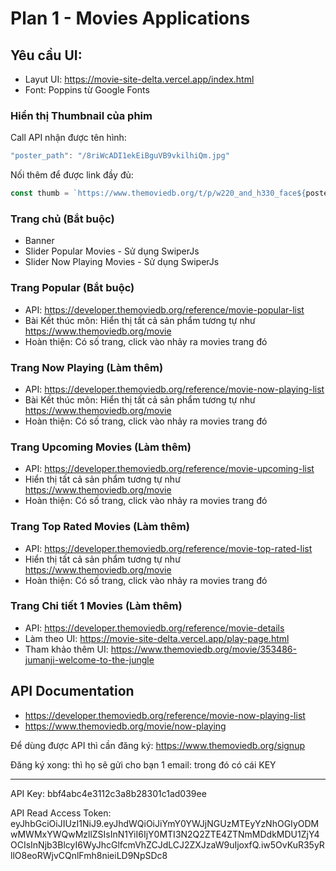 # Plan 1 - Movies Applications

## Yêu cầu UI:

- Layut UI: https://movie-site-delta.vercel.app/index.html
- Font: Poppins từ Google Fonts

### Hiển thị Thumbnail của phim

Call API nhận được tên hình:

```js
"poster_path": "/8riWcADI1ekEiBguVB9vkilhiQm.jpg"
```

Nối thêm để được link đầy đủ:

```js
const thumb = `https://www.themoviedb.org/t/p/w220_and_h330_face${poster_path}`;
```

### Trang chủ (Bắt buộc)

- Banner
- Slider Popular Movies - Sử dụng SwiperJs
- Slider Now Playing Movies - Sử dụng SwiperJs

### Trang Popular (Bắt buộc)

- API: https://developer.themoviedb.org/reference/movie-popular-list
- Bài Kết thúc môn: Hiển thị tất cả sản phẩm tương tự như https://www.themoviedb.org/movie
- Hoàn thiện: Có số trang, click vào nhảy ra movies trang đó

### Trang Now Playing (Làm thêm)

- API: https://developer.themoviedb.org/reference/movie-now-playing-list
- Bài Kết thúc môn: Hiển thị tất cả sản phẩm tương tự như https://www.themoviedb.org/movie
- Hoàn thiện: Có số trang, click vào nhảy ra movies trang đó

### Trang Upcoming Movies (Làm thêm)

- API: https://developer.themoviedb.org/reference/movie-upcoming-list
- Hiển thị tất cả sản phẩm tương tự như https://www.themoviedb.org/movie
- Hoàn thiện: Có số trang, click vào nhảy ra movies trang đó

### Trang Top Rated Movies (Làm thêm)

- API: https://developer.themoviedb.org/reference/movie-top-rated-list
- Hiển thị tất cả sản phẩm tương tự như https://www.themoviedb.org/movie
- Hoàn thiện: Có số trang, click vào nhảy ra movies trang đó

### Trang Chi tiết 1 Movies (Làm thêm)

- API: https://developer.themoviedb.org/reference/movie-details
- Làm theo UI: https://movie-site-delta.vercel.app/play-page.html
- Tham khảo thêm UI: https://www.themoviedb.org/movie/353486-jumanji-welcome-to-the-jungle

## API Documentation

- https://developer.themoviedb.org/reference/movie-now-playing-list
- https://www.themoviedb.org/movie/now-playing

Để dùng được API thì cần đăng ký: <https://www.themoviedb.org/signup>

Đăng ký xong: thì họ sẽ gửi cho bạn 1 email: trong đó có cái KEY

---

API Key: bbf4abc4e3112c3a8b28301c1ad039ee

API Read Access Token: eyJhbGciOiJIUzI1NiJ9.eyJhdWQiOiJiYmY0YWJjNGUzMTEyYzNhOGIyODMwMWMxYWQwMzllZSIsInN1YiI6IjY0MTI3N2Q2ZTE4ZTNmMDdkMDU1ZjY4OCIsInNjb3BlcyI6WyJhcGlfcmVhZCJdLCJ2ZXJzaW9uIjoxfQ.iw5OvKuR35yRllO8eoRWjvCQnlFmh8nieiLD9NpSDc8

